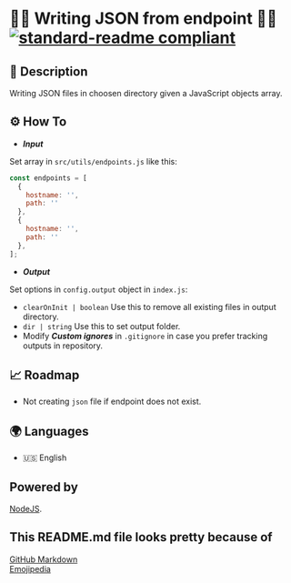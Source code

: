 # 🧑‍💻 Writing JSON from endpoint 🧑‍💻 [![standard-readme compliant](https://img.shields.io/badge/readme%20style-standard-brightgreen.svg?style=flat-square)](https://github.com/RichardLitt/standard-readme)

## 🔖 Description

Writing JSON files in choosen directory given a JavaScript objects array.

## ⚙️ How To

* ***Input***

Set array in `src/utils/endpoints.js` like this:

```javascript
const endpoints = [
  {
    hostname: '',
    path: ''
  },
  {
    hostname: '',
    path: ''
  },
];
```

* ***Output***

Set options in `config.output` object in `index.js`:

- `clearOnInit | boolean` Use this to remove all existing files in output directory.
- `dir | string` Use this to set output folder. 
- Modify ***Custom ignores*** in `.gitignore` in case you prefer tracking outputs in repository.

## 📈 Roadmap

- Not creating `json` file if endpoint does not exist.

## 🌍 Languages

- 🇺🇸 English

## Powered by

[NodeJS](https://nodejs.org/).

## This README.md file looks pretty because of

[GitHub Markdown](https://guides.github.com/features/mastering-markdown/) \
[Emojipedia](https://emojipedia.org/)
